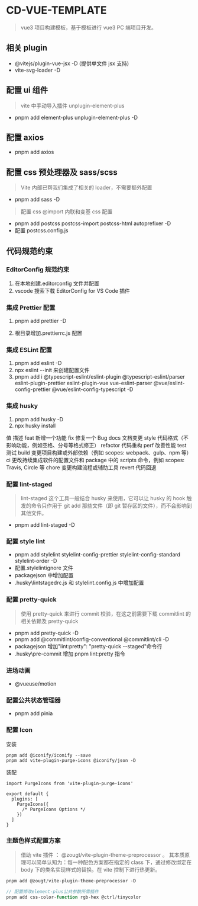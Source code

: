# CD-VUE-TEMPLATE

> vue3 项目构建模板，基于模板进行 vue3 PC 端项目开发。

## 相关 plugin

- @vitejs/plugin-vue-jsx -D (提供单文件 jsx 支持)
- vite-svg-loader -D

## 配置 ui 组件

> vite 中手动导入插件 unplugin-element-plus

- pnpm add element-plus unplugin-element-plus -D

## 配置 axios

- pnpm add axios

## 配置 css 预处理器及 sass/scss

> Vite 内部已帮我们集成了相关的 loader，不需要额外配置

- pnpm add sass -D

> 配置 css @import 内联和变基 css 配置

- pnpm add postcss postcss-import postcss-html autoprefixer -D
- 配置 postcss.config.js

## 代码规范约束

### EditorConfig 规范约束

1. 在本地创建.editorconfig 文件并配置
2. vscode 搜索下载 EditorConfig for VS Code 插件

### 集成 Prettier 配置

1. pnpm add prettier -D

2. 根目录增加.prettierrc.js 配置

### 集成 ESLint 配置

1. pnpm add eslint -D
2. npx eslint --init 来创建配置文件
3. pnpm add i @typescript-eslint/eslint-plugin @typescript-eslint/parser eslint-plugin-prettier eslint-plugin-vue vue-eslint-parser @vue/eslint-config-prettier @vue/eslint-config-typescript -D

### 集成 husky

1. pnpm add husky -D
2. npx husky install

值 描述
feat 新增一个功能
fix 修复一个 Bug
docs 文档变更
style 代码格式（不影响功能，例如空格、分号等格式修正）
refactor 代码重构
perf 改善性能
test 测试
build 变更项目构建或外部依赖（例如 scopes: webpack、gulp、npm 等）
ci 更改持续集成软件的配置文件和 package 中的 scripts 命令，例如 scopes: Travis, Circle 等
chore 变更构建流程或辅助工具
revert 代码回退

### 配置 lint-staged

> lint-staged 这个工具一般结合 husky 来使用，它可以让 husky 的 hook 触发的命令只作用于 git add 那些文件（即 git 暂存区的文件），而不会影响到其他文件。

- pnpm add lint-staged -D

### 配置 style lint

- pnpm add stylelint stylelint-config-prettier stylelint-config-standard stylelint-order -D
- 配置.stylelintignore 文件
- packagejson 中增加配置
- .husky\lintstagedrc.js 和 stylelint.config.js 中增加配置

### 配置 pretty-quick

> 使用 pretty-quick 来进行 commit 校验，在这之前需要下载 commitlint 的相关依赖及 pretty-quick

- pnpm add pretty-quick -D
- pnpm add @commitlint/config-conventional @commitlint/cli -D
- packagejson 增加"lint:pretty": "pretty-quick --staged"命令行
- .husky\pre-commit 增加 pnpm lint:pretty 指令

### 进场动画

- @vueuse/motion

### 配置公共状态管理器

- pnpm add pinia

<!-- ### 可选链语法配置

如若需要可选链语法需要配置babel插件 -->

### 配置 Icon

安装

```
pnpm add @iconify/iconify --save
pnpm add vite-plugin-purge-icons @iconify/json -D
```

装配

```
import PurgeIcons from 'vite-plugin-purge-icons'

export default {
  plugins: [
    PurgeIcons({
      /* PurgeIcons Options */
    })
  ]
}
```

### 主题色样式配置方案

> 借助 vite 插件 ： @zougt/vite-plugin-theme-preprocessor 。 其本质原理可以简单认知为：每一种配色方案都在指定的 class 下，通过修改绑定在 body 下的类名实现样式的替换。在 vite 控制下进行热更新。

```js
pnpm add @zougt/vite-plugin-theme-preprocessor -D

// 配置修改element-plus公共参数所需插件
pnpm add css-color-function rgb-hex @ctrl/tinycolor
```
